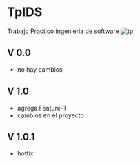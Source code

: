 # TpIDS
Trabajo Practico ingenieria de software
![tp](https://github.com/lautaroba/TpIDS/assets/86685579/c4522c01-b8d9-45a8-aa2d-033bd6d6965b)

## V 0.0
- no hay cambios

## V 1.0
- agrega Feature-1
- cambios en el proyecto

## V 1.0.1
- hotfix
